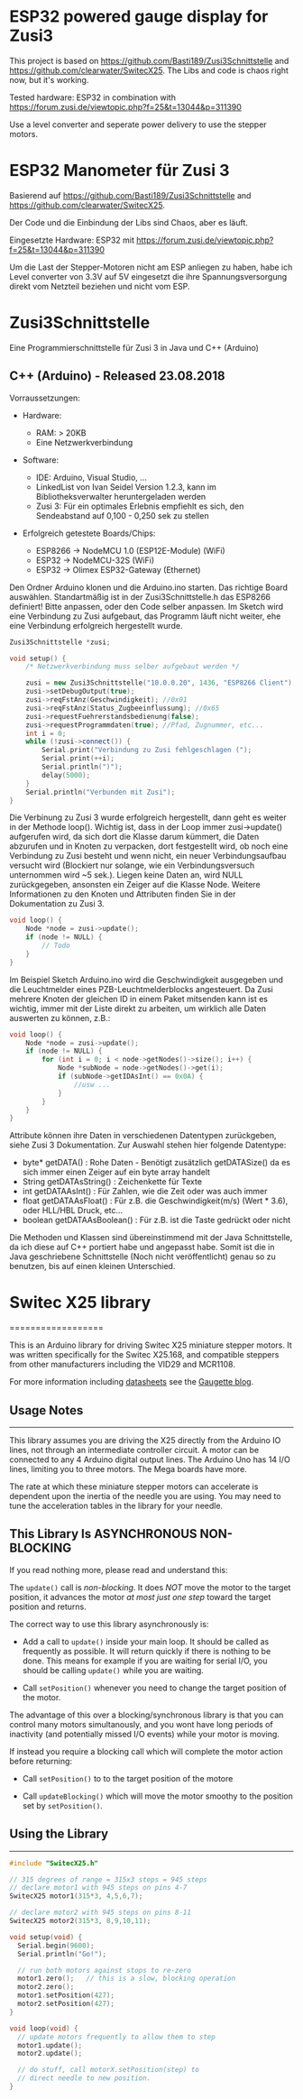 # ESP32 powered gauge display for Zusi3

This project is based on https://github.com/Basti189/Zusi3Schnittstelle and https://github.com/clearwater/SwitecX25.
The Libs and code is chaos right now, but it's working.

Tested hardware: ESP32  in combination with https://forum.zusi.de/viewtopic.php?f=25&t=13044&p=311390

Use a level converter and seperate power delivery to use the stepper motors.

# ESP32 Manometer für Zusi 3

Basierend auf https://github.com/Basti189/Zusi3Schnittstelle and https://github.com/clearwater/SwitecX25.

Der Code und die Einbindung der Libs sind Chaos, aber es läuft.

Eingesetzte Hardware: ESP32  mit https://forum.zusi.de/viewtopic.php?f=25&t=13044&p=311390

Um die Last der Stepper-Motoren nicht am ESP anliegen zu haben, habe ich Level converter von 3.3V auf 5V eingesetzt die ihre Spannungsversorgung direkt vom Netzteil beziehen und nicht vom ESP.







# Zusi3Schnittstelle
Eine Programmierschnittstelle für Zusi 3 in Java und C++ (Arduino)

## C++ (Arduino) - Released 23.08.2018

Vorraussetzungen:
  - Hardware:
    - RAM: > 20KB
    - Eine Netzwerkverbindung
  
  - Software:
    - IDE: Arduino, Visual Studio, ...
    - LinkedList von Ivan Seidel Version 1.2.3, kann im Bibliotheksverwalter heruntergeladen werden
    - Zusi 3: Für ein optimales Erlebnis empfiehlt es sich, den Sendeabstand auf 0,100 - 0,250 sek zu stellen

  - Erfolgreich getestete Boards/Chips:
    - ESP8266 -> NodeMCU 1.0 (ESP12E-Module) (WiFi)
    - ESP32   -> NodeMCU-32S (WiFi)
    - ESP32   -> Olimex ESP32-Gateway (Ethernet)


Den Ordner Arduino klonen und die Arduino.ino starten. Das richtige Board auswählen.
Standartmäßig ist in der Zusi3Schnittstelle.h das ESP8266 definiert! Bitte anpassen, oder den Code selber anpassen.
Im Sketch wird eine Verbindung zu Zusi aufgebaut, das Programm läuft nicht weiter, ehe eine Verbindung erfolgreich hergestellt wurde.

```c++
Zusi3Schnittstelle *zusi;

void setup() {
	/* Netzwerkverbindung muss selber aufgebaut werden */

	zusi = new Zusi3Schnittstelle("10.0.0.20", 1436, "ESP8266 Client");
	zusi->setDebugOutput(true);
	zusi->reqFstAnz(Geschwindigkeit); //0x01
	zusi->reqFstAnz(Status_Zugbeeinflussung); //0x65
	zusi->requestFuehrerstandsbedienung(false);
	zusi->requestProgrammdaten(true); //Pfad, Zugnummer, etc...
	int i = 0;
	while (!zusi->connect()) {
		Serial.print("Verbindung zu Zusi fehlgeschlagen (");
		Serial.print(++i);
		Serial.println(")");
		delay(5000);
	}
	Serial.println("Verbunden mit Zusi");
}
```

Die Verbinung zu Zusi 3 wurde erfolgreich hergestellt, dann geht es weiter in der Methode loop().
Wichtig ist, dass in der Loop immer zusi->update() aufgerufen wird, da sich dort die Klasse darum kümmert, die Daten abzurufen und in Knoten zu verpacken, dort festgestellt wird, ob noch eine Verbindung zu Zusi besteht und wenn nicht, ein neuer Verbindungsaufbau versucht wird (Blockiert nur solange, wie ein Verbindungsversuch unternommen wird ~5 sek.). Liegen keine Daten an, wird NULL zurückgegeben, ansonsten ein Zeiger auf die Klasse Node.
Weitere Informationen zu den Knoten und Attributen finden Sie in der Dokumentation zu Zusi 3.

```c++
void loop() {
	Node *node = zusi->update();
	if (node != NULL) {
		// Todo
	}
}
```
Im Beispiel Sketch Arduino.ino wird die Geschwindigkeit ausgegeben und die Leuchtmelder eines PZB-Leuchtmelderblocks angesteuert.
Da Zusi mehrere Knoten der gleichen ID in einem Paket mitsenden kann ist es wichtig, immer mit der Liste direkt zu arbeiten, um wirklich alle Daten auswerten zu können, z.B.:
```c++
void loop() {
	Node *node = zusi->update();
	if (node != NULL) {
		for (int i = 0; i < node->getNodes()->size(); i++) {
			Node *subNode = node->getNodes()->get(i);
			if (subNode->getIDAsInt() == 0x0A) {
				//usw ...
			}
		}
	}
}
```
Attribute können ihre Daten in verschiedenen Datentypen zurückgeben, siehe Zusi 3 Dokumentation.
Zur Auswahl stehen hier folgende Datentype:
  - byte* getDATA() : Rohe Daten - Benötigt zusätzlich getDATASize() da es sich immer einen Zeiger auf ein byte array handelt
  - String getDATAsString() : Zeichenkette für Texte
  - int getDATAAsInt() : Für Zahlen, wie die Zeit oder was auch immer
  - float getDATAAsFloat() : Für z.B. die Geschwindigkeit(m/s) (Wert * 3.6), oder HLL/HBL Druck, etc...
  - boolean getDATAAsBoolean() : Für z.B. ist die Taste gedrückt oder nicht
  
  Die Methoden und Klassen sind übereinstimmend mit der Java Schnittstelle, da ich diese auf C++ portiert habe und angepasst habe. Somit ist die in Java geschriebene Schnittstelle (Noch nicht veröffentlicht) genau so zu benutzen, bis auf einen kleinen Unterschied.

# Switec X25 library
==================

This is an Arduino library for driving Switec X25 miniature 
stepper motors. It was written specifically for the Switec X25.168,
and compatible steppers from other manufacturers including the 
VID29 and MCR1108.

For more information including [datasheets](http://guy.carpenter.id.au/gaugette/resources) see the [Gaugette blog](http://guy.carpenter.id.au/gaugette/).

## Usage Notes
-----------
This library assumes you are driving the X25 directly from
the Arduino IO lines, not through an intermediate controller circuit.
A motor can be connected to any 4 Arduino digital output lines.
The Arduino Uno has 14 I/O lines, limiting you to three motors.
The Mega boards have more.

The rate at which these miniature stepper motors 
can accelerate is dependent upon the inertia
of the needle you are using.  You may need to tune the acceleration
tables in the library for your needle.


This Library Is ASYNCHRONOUS NON-BLOCKING
-----------------------------------------
If you read nothing more, please read and understand this:

The ```update()``` call is _non-blocking_.  It does _NOT_ move
the motor to the target position, it advances the motor _at most
just one step_ toward the target position and returns.

The correct way to use this library asynchronously is:

- Add a call to ```update()``` inside your main loop.  It should be called as frequently as possible.  It will return quickly if there is nothing to be done.  This means for example if you are waiting for serial I/O, you should be calling ```update()``` while you are waiting.

- Call ```setPosition()``` whenever you need to change the target position of the motor.

The advantage of this over a blocking/synchronous library is that you can
control many motors simultanously, and you wont have long periods of inactivity
(and potentially missed I/O events) while your motor is moving.

If instead you require a blocking call which will complete the motor action before returning:

- Call ```setPosition()``` to to the target position of the motore

- Call ```updateBlocking()``` which will move the motor smoothy to the position set by ```setPosition()```.

## Using the Library
-----------------

```C++
#include "SwitecX25.h"

// 315 degrees of range = 315x3 steps = 945 steps
// declare motor1 with 945 steps on pins 4-7
SwitecX25 motor1(315*3, 4,5,6,7);

// declare motor2 with 945 steps on pins 8-11
SwitecX25 motor2(315*3, 8,9,10,11);

void setup(void) {
  Serial.begin(9600);
  Serial.println("Go!");

  // run both motors against stops to re-zero
  motor1.zero();   // this is a slow, blocking operation
  motor2.zero();  
  motor1.setPosition(427);
  motor2.setPosition(427);
}

void loop(void) {
  // update motors frequently to allow them to step
  motor1.update();
  motor2.update();

  // do stuff, call motorX.setPosition(step) to 
  // direct needle to new position.
}
